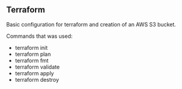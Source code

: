 ## Terraform

Basic configuration for terraform and creation of an AWS S3 bucket.

Commands that was used:
- terraform init
- terraform plan
- terraform fmt
- terraform validate
- terraform apply
- terraform destroy